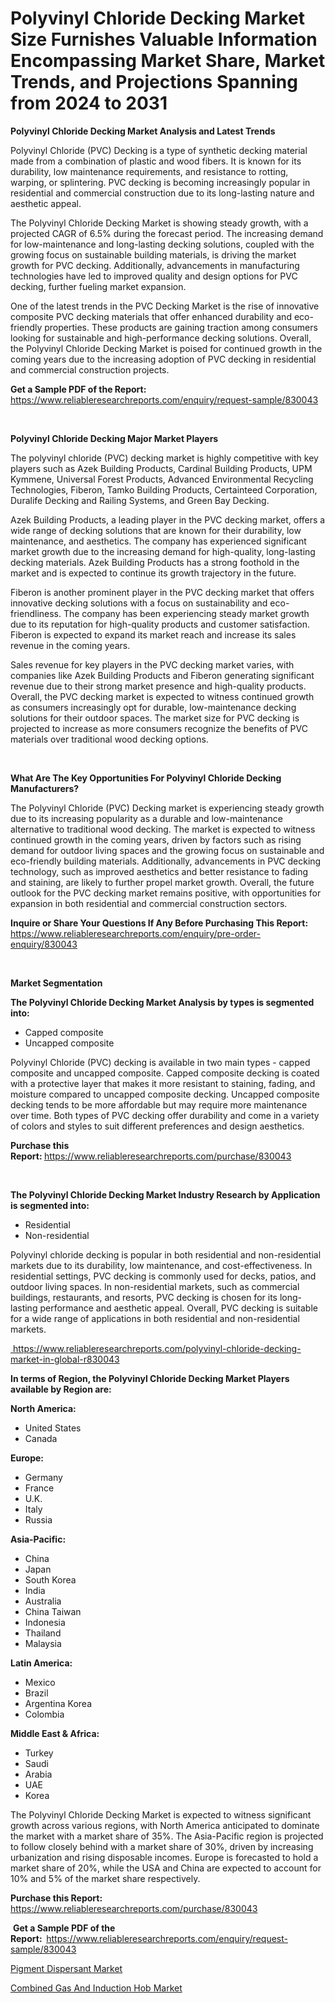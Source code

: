 <p><h1>Polyvinyl Chloride Decking Market Size Furnishes Valuable Information Encompassing Market Share, Market Trends, and Projections Spanning from 2024 to 2031</h1></p><p><strong>Polyvinyl Chloride Decking Market Analysis and Latest Trends</strong></p>
<p><p>Polyvinyl Chloride (PVC) Decking is a type of synthetic decking material made from a combination of plastic and wood fibers. It is known for its durability, low maintenance requirements, and resistance to rotting, warping, or splintering. PVC decking is becoming increasingly popular in residential and commercial construction due to its long-lasting nature and aesthetic appeal.</p><p>The Polyvinyl Chloride Decking Market is showing steady growth, with a projected CAGR of 6.5% during the forecast period. The increasing demand for low-maintenance and long-lasting decking solutions, coupled with the growing focus on sustainable building materials, is driving the market growth for PVC decking. Additionally, advancements in manufacturing technologies have led to improved quality and design options for PVC decking, further fueling market expansion.</p><p>One of the latest trends in the PVC Decking Market is the rise of innovative composite PVC decking materials that offer enhanced durability and eco-friendly properties. These products are gaining traction among consumers looking for sustainable and high-performance decking solutions. Overall, the Polyvinyl Chloride Decking Market is poised for continued growth in the coming years due to the increasing adoption of PVC decking in residential and commercial construction projects.</p></p>
<p><strong>Get a Sample PDF of the Report:&nbsp;</strong> <a href="https://www.reliableresearchreports.com/enquiry/request-sample/830043">https://www.reliableresearchreports.com/enquiry/request-sample/830043</a></p>
<p>&nbsp;</p>
<p><strong>Polyvinyl Chloride Decking Major Market Players</strong></p>
<p><p>The polyvinyl chloride (PVC) decking market is highly competitive with key players such as Azek Building Products, Cardinal Building Products, UPM Kymmene, Universal Forest Products, Advanced Environmental Recycling Technologies, Fiberon, Tamko Building Products, Certainteed Corporation, Duralife Decking and Railing Systems, and Green Bay Decking.</p><p>Azek Building Products, a leading player in the PVC decking market, offers a wide range of decking solutions that are known for their durability, low maintenance, and aesthetics. The company has experienced significant market growth due to the increasing demand for high-quality, long-lasting decking materials. Azek Building Products has a strong foothold in the market and is expected to continue its growth trajectory in the future.</p><p>Fiberon is another prominent player in the PVC decking market that offers innovative decking solutions with a focus on sustainability and eco-friendliness. The company has been experiencing steady market growth due to its reputation for high-quality products and customer satisfaction. Fiberon is expected to expand its market reach and increase its sales revenue in the coming years.</p><p>Sales revenue for key players in the PVC decking market varies, with companies like Azek Building Products and Fiberon generating significant revenue due to their strong market presence and high-quality products. Overall, the PVC decking market is expected to witness continued growth as consumers increasingly opt for durable, low-maintenance decking solutions for their outdoor spaces. The market size for PVC decking is projected to increase as more consumers recognize the benefits of PVC materials over traditional wood decking options.</p></p>
<p>&nbsp;</p>
<p><strong>What Are The Key Opportunities For Polyvinyl Chloride Decking Manufacturers?</strong></p>
<p><p>The Polyvinyl Chloride (PVC) Decking market is experiencing steady growth due to its increasing popularity as a durable and low-maintenance alternative to traditional wood decking. The market is expected to witness continued growth in the coming years, driven by factors such as rising demand for outdoor living spaces and the growing focus on sustainable and eco-friendly building materials. Additionally, advancements in PVC decking technology, such as improved aesthetics and better resistance to fading and staining, are likely to further propel market growth. Overall, the future outlook for the PVC decking market remains positive, with opportunities for expansion in both residential and commercial construction sectors.</p></p>
<p><strong>Inquire or Share Your Questions If Any Before Purchasing This Report:</strong> <a href="https://www.reliableresearchreports.com/enquiry/pre-order-enquiry/830043">https://www.reliableresearchreports.com/enquiry/pre-order-enquiry/830043</a></p>
<p>&nbsp;</p>
<p><strong>Market Segmentation</strong></p>
<p><strong>The Polyvinyl Chloride Decking Market Analysis by types is segmented into:</strong></p>
<p><ul><li>Capped composite</li><li>Uncapped composite</li></ul></p>
<p><p>Polyvinyl Chloride (PVC) decking is available in two main types - capped composite and uncapped composite. Capped composite decking is coated with a protective layer that makes it more resistant to staining, fading, and moisture compared to uncapped composite decking. Uncapped composite decking tends to be more affordable but may require more maintenance over time. Both types of PVC decking offer durability and come in a variety of colors and styles to suit different preferences and design aesthetics.</p></p>
<p><strong>Purchase this Report:&nbsp;</strong><a href="https://www.reliableresearchreports.com/purchase/830043">https://www.reliableresearchreports.com/purchase/830043</a></p>
<p>&nbsp;</p>
<p><strong>The Polyvinyl Chloride Decking Market Industry Research by Application is segmented into:</strong></p>
<p><ul><li>Residential</li><li>Non-residential</li></ul></p>
<p><p>Polyvinyl chloride decking is popular in both residential and non-residential markets due to its durability, low maintenance, and cost-effectiveness. In residential settings, PVC decking is commonly used for decks, patios, and outdoor living spaces. In non-residential markets, such as commercial buildings, restaurants, and resorts, PVC decking is chosen for its long-lasting performance and aesthetic appeal. Overall, PVC decking is suitable for a wide range of applications in both residential and non-residential markets.</p></p>
<p><a href="https://www.reliableresearchreports.com/polyvinyl-chloride-decking-market-in-global-r830043">&nbsp;https://www.reliableresearchreports.com/polyvinyl-chloride-decking-market-in-global-r830043</a></p>
<p><strong>In terms of Region, the Polyvinyl Chloride Decking Market Players available by Region are:</strong></p>
<p>
    <p> <strong> North America: </strong>
        <ul>
            <li>United States</li>
            <li>Canada</li>
        </ul>
        </p> 
    <p> <strong> Europe: </strong>
        <ul>
            <li>Germany</li>
            <li>France</li>
            <li>U.K.</li>
            <li>Italy</li>
            <li>Russia</li>
        </ul>
        </p> 
    <p> <strong> Asia-Pacific: </strong>
        <ul>
            <li>China</li>
            <li>Japan</li>
            <li>South Korea</li>
            <li>India</li>
            <li>Australia</li>
            <li>China Taiwan</li>
            <li>Indonesia</li>
            <li>Thailand</li>
            <li>Malaysia</li>
        </ul>
        </p> 
    <p> <strong> Latin America: </strong>
        <ul>
            <li>Mexico</li>
            <li>Brazil</li>
            <li>Argentina Korea</li>
            <li>Colombia</li>
        </ul>
        </p> 
    <p> <strong> Middle East & Africa: </strong>
        <ul>
            <li>Turkey</li>
            <li>Saudi</li>
            <li>Arabia</li>
            <li>UAE</li>
            <li>Korea</li>
        </ul>
    </p>
    </p>
<p><p>The Polyvinyl Chloride Decking Market is expected to witness significant growth across various regions, with North America anticipated to dominate the market with a market share of 35%. The Asia-Pacific region is projected to follow closely behind with a market share of 30%, driven by increasing urbanization and rising disposable incomes. Europe is forecasted to hold a market share of 20%, while the USA and China are expected to account for 10% and 5% of the market share respectively.</p></p>
<p><strong>Purchase this Report: </strong><a href="https://www.reliableresearchreports.com/purchase/830043">https://www.reliableresearchreports.com/purchase/830043</a></p>
<p>&nbsp;<strong>Get a Sample PDF of the Report:&nbsp;&nbsp;</strong><a href="https://www.reliableresearchreports.com/enquiry/request-sample/830043">https://www.reliableresearchreports.com/enquiry/request-sample/830043</a></p>
<p><strong></strong></p>
<p><p><a href="https://github.com/okotobwrhuteie/Market-Research-Report-List-3/blob/main/pigment-dispersant-market.md">Pigment Dispersant Market</a></p><p><a href="https://view.publitas.com/reportprime-1/combined-gas-and-induction-hob-market-size-is-growing-at-cagr-of-9-9-this-report-covers-analysis-by-market-segmentation-growth-and-forecast-2024-2031/">Combined Gas And Induction Hob Market</a></p></p>